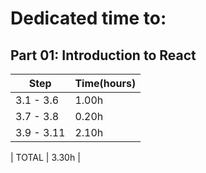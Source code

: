 # Dedicated time to:

## Part 01: Introduction to React

| Step  		  |  Time(hours) |
|  ---  		  |  ---    |
|   3.1 - 3.6     |   1.00h |
|   3.7 - 3.8     |   0.20h |
|   3.9 - 3.11    |   2.10h |

| TOTAL			  |   3.30h |
